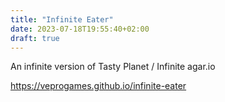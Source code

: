 ```yaml
---
title: "Infinite Eater"
date: 2023-07-18T19:55:40+02:00
draft: true
---
```


An infinite version of Tasty Planet / Infinite agar.io

https://veprogames.github.io/infinite-eater
